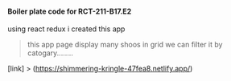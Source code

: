 #### Boiler plate code for RCT-211-B17.E2

using react  redux i created this app 
> this app page display many shoos in grid
>we can filter it by catogary........



[link] > (https://shimmering-kringle-47fea8.netlify.app/)
